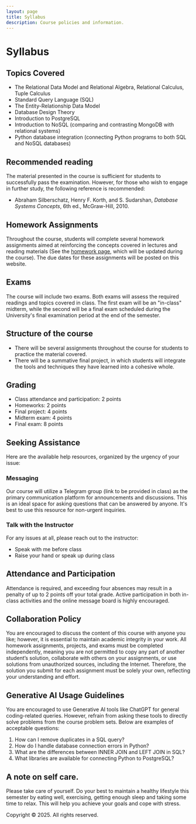 ```yaml
---
layout: page
title: Syllabus
description: Course policies and information.
---
```


# Syllabus

## Topics Covered
- The Relational Data Model and Relational Algebra, Relational Calculus, Tuple Calculus
- Standard Query Language (SQL) 
- The Entity-Relationship Data Model
- Database Design Theory
- Introduction to PostgreSQL
- Introduction to NoSQL (comparing and contrasting MongoDB with relational systems)
- Python database integration (connecting Python programs to both SQL and NoSQL databases)

## Recommended reading
The material presented in the course is sufficient for students to successfully pass the examination. However, for those who wish to engage in further study, the following reference is recommended:

- Abraham Silberschatz, Henry F. Korth, and S. Sudarshan, *Database Systems Concepts*, 6th ed., McGraw-Hill, 2010.

## Homework Assignments

Throughout the course, students will complete several homework assignments aimed at reinforcing the concepts covered in lectures and reading materials (See the [homework page](https://dbsbu.github.io//assignments/), which will be updated during the course). The due dates for these assignments will be posted on this website.

## Exams

The course will include two exams. Both exams will assess the required readings and topics covered in class. The first exam will be an "in-class" midterm, while the second will be a final exam scheduled during the University's final examination period at the end of the semester.

## Structure of the course
<!-- Meets twice weekly -->
- There will be several assignments throughout the course for students to practice the material covered.
- There will be a summative final project, in which students will integrate the tools and techniques they have learned into a cohesive whole. 

## Grading
- Class attendance and participation: 2 points 
- Homeworks: 2 points
- Final project: 4 points 
- Midterm exam: 4 points
- Final exam: 8 points


## Seeking Assistance

Here are the available help resources, organized by the urgency of your issue:

### Messaging
Our course will utilize a Telegram group (link to be provided in class) as the primary communication platform for announcements and discussions. This is an ideal space for asking questions that can be answered by anyone. It's best to use this resource for non-urgent inquiries.

### Talk with the Instructor
For any issues at all, please reach out to the instructor:

- Speak with me before class  
- Raise your hand or speak up during class

## Attendance and Participation

Attendance is required, and exceeding four absences may result in a penalty of up to 2 points off your total grade. Active participation in both in-class activities and the online message board is highly encouraged.

## Collaboration Policy

You are encouraged to discuss the content of this course with anyone you like; however, it is essential to maintain academic integrity in your work. All homework assignments, projects, and exams must be completed independently, meaning you are not permitted to copy any part of another student’s solution, collaborate with others on your assignments, or use solutions from unauthorized sources, including the Internet. Therefore, the solution you submit for each assignment must be solely your own, reflecting your understanding and effort.

## **Generative AI Usage Guidelines**

You are encouraged to use Generative AI tools like ChatGPT for general coding-related queries. However, refrain from asking these tools to directly solve problems from the course problem sets. Below are examples of acceptable questions:
1. How can I remove duplicates in a SQL query?
2. How do I handle database connection errors in Python?
3. What are the differences between INNER JOIN and LEFT JOIN in SQL?
4. What libraries are available for connecting Python to PostgreSQL?

## A note on self care. 
Please take care of yourself. Do your best to maintain a healthy lifestyle this semester by eating well, exercising, getting enough sleep and taking some time to relax. This will help you achieve your goals and cope with stress. 

Copyright
© 2025. All rights reserved.
